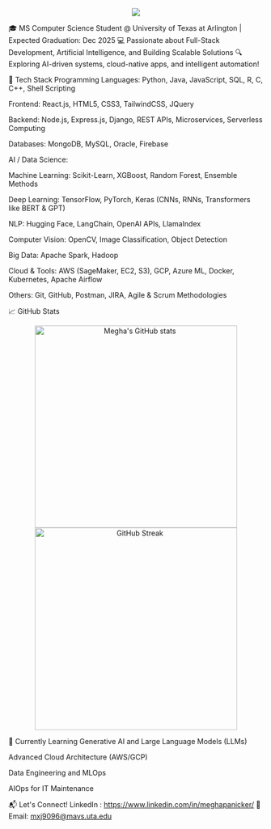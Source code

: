 <p align="center">
  <img src="https://readme-typing-svg.herokuapp.com/?lines=Hi%20There!%20👋🏼;%20I'm%20Megha%20Panicker!;%20AI%20Enthusiast%20%7C%20Full-Stack%20Developer;&center=true&width=500&height=50">
</p>

🎓 MS Computer Science Student @ University of Texas at Arlington | Expected Graduation: Dec 2025
💻 Passionate about Full-Stack Development, Artificial Intelligence, and Building Scalable Solutions
🔍 Exploring AI-driven systems, cloud-native apps, and intelligent automation!

🚀 Tech Stack
Programming Languages: Python, Java, JavaScript, SQL, R, C, C++, Shell Scripting

Frontend: React.js, HTML5, CSS3, TailwindCSS, JQuery

Backend: Node.js, Express.js, Django, REST APIs, Microservices, Serverless Computing

Databases: MongoDB, MySQL, Oracle, Firebase

AI / Data Science:

Machine Learning: Scikit-Learn, XGBoost, Random Forest, Ensemble Methods

Deep Learning: TensorFlow, PyTorch, Keras (CNNs, RNNs, Transformers like BERT & GPT)

NLP: Hugging Face, LangChain, OpenAI APIs, LlamaIndex

Computer Vision: OpenCV, Image Classification, Object Detection

Big Data: Apache Spark, Hadoop

Cloud & Tools: AWS (SageMaker, EC2, S3), GCP, Azure ML, Docker, Kubernetes, Apache Airflow

Others: Git, GitHub, Postman, JIRA, Agile & Scrum Methodologies

📈 GitHub Stats
<p align="center"> <img src="https://github-readme-stats.vercel.app/api?username=meghajpanicker&show_icons=true&theme=tokyonight" alt="Megha's GitHub stats" width="400"/> <img src="https://github-readme-streak-stats.herokuapp.com/?user=meghajpanicker&theme=tokyonight" alt="GitHub Streak" width="400"/> </p>
🌱 Currently Learning
Generative AI and Large Language Models (LLMs)

Advanced Cloud Architecture (AWS/GCP)

Data Engineering and MLOps

AIOps for IT Maintenance


📬 Let's Connect!
LinkedIn : https://www.linkedin.com/in/meghapanicker/
📧 Email: mxj9096@mavs.uta.edu

<!--
**meghajpanicker/meghajpanicker** is a ✨ _special_ ✨ repository because its `README.md` (this file) appears on your GitHub profile.

Here are some ideas to get you started:

- 🔭 I’m currently working on ...
- 🌱 I’m currently learning ...
- 👯 I’m looking to collaborate on ...
- 🤔 I’m looking for help with ...
- 💬 Ask me about ...
- 📫 How to reach me: ...
- 😄 Pronouns: ...
- ⚡ Fun fact: ...
-->
